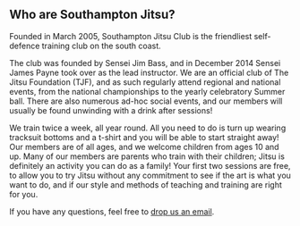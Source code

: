 ## Who are Southampton Jitsu?

Founded in March 2005, Southampton Jitsu Club is the friendliest self-defence training club on the south coast. 

The club was founded by Sensei Jim Bass, and in December 2014 Sensei James Payne took over as the lead instructor. We are an official club of The Jitsu Foundation (TJF), and as such regularly attend regional and national events, from the national championships to the yearly celebratory Summer ball. There are also numerous ad-hoc social events, and our members will usually be found unwinding with a drink after sessions!

We train twice a week, all year round. All you need to do is turn up wearing tracksuit bottoms and a t-shirt and you will be able to start straight away! Our members are of all ages, and we welcome children from ages 10 and up. Many of our members are parents who train with their children; Jitsu is definitely an activity you can do as a family! Your first two sessions are free, to allow you to try Jitsu without any commitment to see if the art is what you want to do, and if our style and methods of teaching and training are right for you.

If you have any questions, feel free to [drop us an email](/contact).